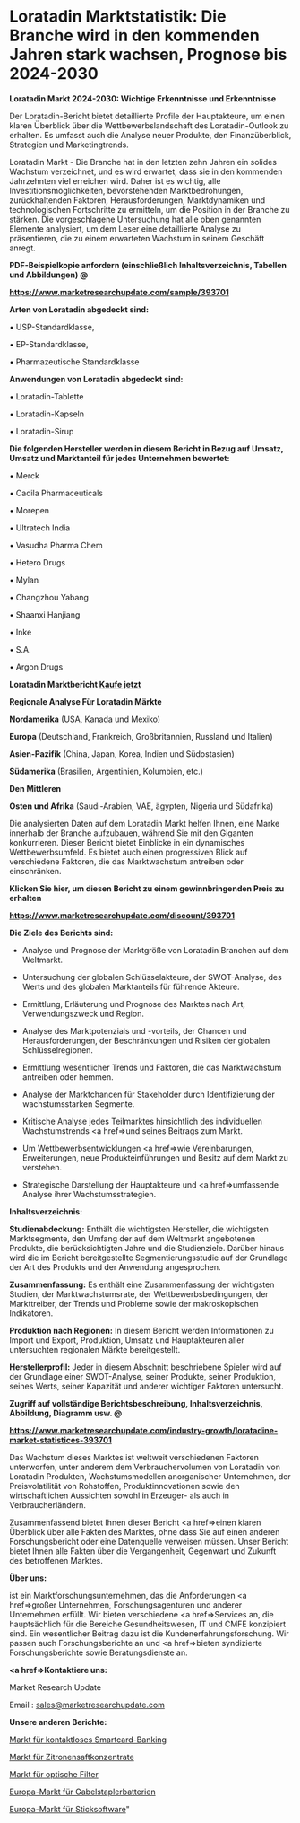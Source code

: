 # Loratadin Marktstatistik: Die Branche wird in den kommenden Jahren stark wachsen, Prognose bis 2024-2030

<strong>Loratadin Markt 2024-2030: Wichtige Erkenntnisse und Erkenntnisse</strong>

Der Loratadin-Bericht bietet detaillierte Profile der Hauptakteure, um einen klaren Überblick über die Wettbewerbslandschaft des Loratadin-Outlook zu erhalten. Es umfasst auch die Analyse neuer Produkte, den Finanzüberblick, Strategien und Marketingtrends.

Loratadin Markt - Die Branche hat in den letzten zehn Jahren ein solides Wachstum verzeichnet, und es wird erwartet, dass sie in den kommenden Jahrzehnten viel erreichen wird. Daher ist es wichtig, alle Investitionsmöglichkeiten, bevorstehenden Marktbedrohungen, zurückhaltenden Faktoren, Herausforderungen, Marktdynamiken und technologischen Fortschritte zu ermitteln, um die Position in der Branche zu stärken. Die vorgeschlagene Untersuchung hat alle oben genannten Elemente analysiert, um dem Leser eine detaillierte Analyse zu präsentieren, die zu einem erwarteten Wachstum in seinem Geschäft anregt.



<strong><b>PDF-Beispielkopie anfordern (einschließlich Inhaltsverzeichnis, Tabellen und Abbildungen) @ </b></strong>

<strong><a href=https://www.marketresearchupdate.com/sample/393701>

<strong>https://www.marketresearchupdate.com/sample/393701</u></a></strong></strong>



<strong>Arten von Loratadin abgedeckt sind:</strong>

• USP-Standardklasse,

• EP-Standardklasse,

• Pharmazeutische Standardklasse



<strong>Anwendungen von Loratadin abgedeckt sind:</strong>

• Loratadin-Tablette

• Loratadin-Kapseln

• Loratadin-Sirup



<strong>Die folgenden Hersteller werden in diesem Bericht in Bezug auf Umsatz, Umsatz und Marktanteil für jedes Unternehmen bewertet:</strong>

• Merck

• Cadila Pharmaceuticals

• Morepen

• Ultratech India

• Vasudha Pharma Chem

• Hetero Drugs

• Mylan

• Changzhou Yabang

• Shaanxi Hanjiang

• Inke

• S.A.

• Argon Drugs



<strong>Loratadin Marktbericht <a href=https://www.marketresearchupdate.com/buynow/393701>Kaufe jetzt</a></strong>



<strong>Regionale Analyse Für Loratadin Märkte</strong>



<strong>Nordamerika</strong> (USA, Kanada und Mexiko)



<strong>Europa</strong> (Deutschland, Frankreich, Großbritannien, Russland und Italien)



<strong>Asien-Pazifik</strong> (China, Japan, Korea, Indien und Südostasien)



<strong>Südamerika</strong> (Brasilien, Argentinien, Kolumbien, etc.)



<strong>Den Mittleren</strong> 

<strong>Osten und Afrika</strong> (Saudi-Arabien, VAE, ägypten, Nigeria und Südafrika)

Die analysierten Daten auf dem Loratadin Markt helfen Ihnen, eine Marke innerhalb der Branche aufzubauen, während Sie mit den Giganten konkurrieren. Dieser Bericht bietet Einblicke in ein dynamisches Wettbewerbsumfeld. Es bietet auch einen progressiven Blick auf verschiedene Faktoren, die das Marktwachstum antreiben oder einschränken.



<strong>Klicken Sie hier, um diesen Bericht zu einem gewinnbringenden Preis zu erhalten
</strong>

<strong><a href=https://www.marketresearchupdate.com/discount/393701>https://www.marketresearchupdate.com/discount/393701</b></u></strong></a>



<strong>Die Ziele des Berichts sind:</strong>

- Analyse und Prognose der Marktgröße von Loratadin Branchen auf dem Weltmarkt.

- Untersuchung der globalen Schlüsselakteure, der SWOT-Analyse, des Werts und des globalen Marktanteils für führende Akteure.

- Ermittlung, Erläuterung und Prognose des Marktes nach Art, Verwendungszweck und Region.

- Analyse des Marktpotenzials und -vorteils, der Chancen und Herausforderungen, der Beschränkungen und Risiken der globalen Schlüsselregionen.

- Ermittlung wesentlicher Trends und Faktoren, die das Marktwachstum antreiben oder hemmen.

- Analyse der Marktchancen für Stakeholder durch Identifizierung der wachstumsstarken Segmente.

- Kritische Analyse jedes Teilmarktes hinsichtlich des individuellen Wachstumstrends <a href=>und</a> seines Beitrags zum Markt.

- Um Wettbewerbsentwicklungen <a href=>wie</a> Vereinbarungen, Erweiterungen, neue Produkteinführungen und Besitz auf dem Markt zu verstehen.

- Strategische Darstellung der Hauptakteure und <a href=>umfas</a>sende Analyse ihrer Wachstumsstrategien.



<strong>Inhaltsverzeichnis:</strong>



<strong>Studienabdeckung:</strong> Enthält die wichtigsten Hersteller, die wichtigsten Marktsegmente, den Umfang der auf dem Weltmarkt angebotenen Produkte, die berücksichtigten Jahre und die Studienziele. Darüber hinaus wird die im Bericht bereitgestellte Segmentierungsstudie auf der Grundlage der Art des Produkts und der Anwendung angesprochen.



<strong>Zusammenfassung:</strong> Es enthält eine Zusammenfassung der wichtigsten Studien, der Marktwachstumsrate, der Wettbewerbsbedingungen, der Markttreiber, der Trends und Probleme sowie der makroskopischen Indikatoren.



<strong>Produktion nach Regionen:</strong> In diesem Bericht werden Informationen zu Import und Export, Produktion, Umsatz und Hauptakteuren aller untersuchten regionalen Märkte bereitgestellt.



<strong>Herstellerprofil:</strong> Jeder in diesem Abschnitt beschriebene Spieler wird auf der Grundlage einer SWOT-Analyse, seiner Produkte, seiner Produktion, seines Werts, seiner Kapazität und anderer wichtiger Faktoren untersucht.



<strong><b>Zugriff auf vollständige Berichtsbeschreibung, Inhaltsverzeichnis, Abbildung, Diagramm usw. @ </b></strong>

<strong><a href=https://www.marketresearchupdate.com/industry-growth/loratadine-market-statistices-393701>https://www.marketresearchupdate.com/industry-growth/loratadine-market-statistices-393701</a></strong>

Das Wachstum dieses Marktes ist weltweit verschiedenen Faktoren unterworfen, unter anderem dem Verbrauchervolumen von Loratadin von Loratadin Produkten, Wachstumsmodellen anorganischer Unternehmen, der Preisvolatilität von Rohstoffen, Produktinnovationen sowie den wirtschaftlichen Aussichten sowohl in Erzeuger- als auch in Verbraucherländern.

Zusammenfassend bietet Ihnen dieser Bericht <a href=>einen</a> klaren Überblick über alle Fakten des Marktes, ohne dass Sie auf einen anderen Forschungsbericht oder eine Datenquelle verweisen müssen. Unser Bericht bietet Ihnen alle Fakten über die Vergangenheit, Gegenwart und Zukunft des betroffenen Marktes.



<strong>Über uns:</strong>

 ist ein Marktforschungsunternehmen, das die Anforderungen <a href=>großer</a> Unternehmen, Forschungsagenturen und anderer Unternehmen erfüllt. Wir bieten verschiedene <a href=>Services</a> an, die hauptsächlich für die Bereiche Gesundheitswesen, IT und CMFE konzipiert sind. Ein wesentlicher Beitrag dazu ist die Kundenerfahrungsforschung. Wir passen auch Forschungsberichte an und <a href=>bieten</a> syndizierte Forschungsberichte sowie Beratungsdienste an.



<strong><a href=>Kontaktiere uns:</a></strong>

Market Research Update

Email : sales@marketresearchupdate.com



<strong>Unsere anderen Berichte:</strong>

<a href=https://www.linkedin.com/pulse/contactless-smart-cards-banking-market-expected>Markt für kontaktloses Smartcard-Banking</a>

<a href=https://www.linkedin.com/pulse/lemon-juice-concentrates-market-2023-remarking>Markt für Zitronensaftkonzentrate</a>

<a href=https://www.linkedin.com/pulse/optical-filter-market-2023-analysis-growth-drivers-vendors>Markt für optische Filter</a>

<a href=https://www.linkedin.com/pulse/europe-forklift-battery-market-size-growth-set>Europa-Markt für Gabelstaplerbatterien</a>

<a href=https://www.linkedin.com/pulse/europe-embroidery-software-market-2023>Europa-Markt für Sticksoftware</a>"
